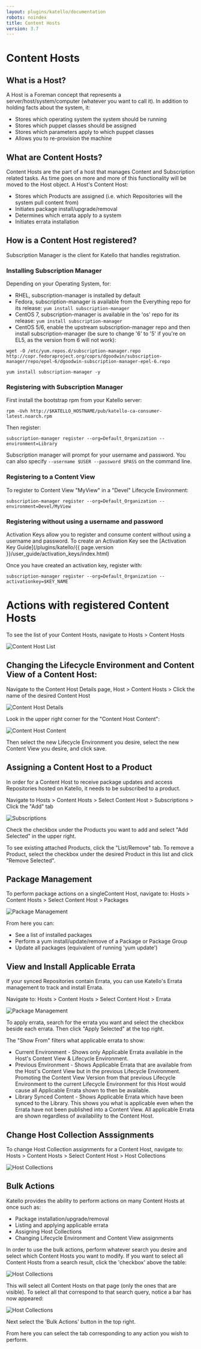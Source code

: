 ```yaml
---
layout: plugins/katello/documentation
robots: noindex
title: Content Hosts
version: 3.7
---
```


# Content Hosts

## What is a Host?

A Host is a Foreman concept that represents a server/host/system/computer (whatever you want to call it).  In addition to holding facts about the system, it:

* Stores which operating system the system should be running
* Stores which puppet classes should be assigned
* Stores which parameters apply to which puppet classes
* Allows you to re-provision the machine

## What are Content Hosts?

Content Hosts are the part of a host that manages Content and Subscription related tasks.
As time goes on more and more of this functionality will be moved to the Host object.  A Host's Content Host:

* Stores which Products are assigned (i.e. which Repositories will the system pull content from)
* Initiates package install/upgrade/removal
* Determines which errata apply to a system
* Initiates errata installation

## How is a Content Host registered?

Subscription Manager is the client for Katello that handles registration.

### Installing Subscription Manager
Depending on your Operating System, for:

* RHEL, subscription-manager is installed by default
* Fedora, subscription-manager is available from the Everything repo for its release: ```yum install subscription-manager```
* CentOS 7, subscription-manager is available in the 'os' repo for its release: ```yum install subscription-manager```
* CentOS 5/6, enable the upstream subscription-manager repo and then install subscription-manager (be sure to change '6' to '5' if you're on EL5, as the version from 6 will not work):

~~~
wget -O /etc/yum.repos.d/subscription-manager.repo http://copr.fedoraproject.org/coprs/dgoodwin/subscription-manager/repo/epel-6/dgoodwin-subscription-manager-epel-6.repo

yum install subscription-manager -y
~~~

### Registering with Subscription Manager

First install the bootstrap rpm from your Katello server:

```
rpm -Uvh http://$KATELLO_HOSTNAME/pub/katello-ca-consumer-latest.noarch.rpm
```

Then register:

```
subscription-manager register --org=Default_Organization --environment=Library
```

Subscription manager will prompt for your username and password.  You can also specify ```--username $USER --password $PASS``` on the command line.


### Registering to a Content View

To register to Content View "MyView" in a "Devel" Lifecycle Environment:

```
subscription-manager register --org=Default_Organization --environment=Devel/MyView
```


### Registering without using a username and password

Activation Keys allow you to register and consume content without using a username and password.  To create an Activation Key see the [Activation Key Guide](/plugins/katello/{{ page.version }}/user_guide/activation_keys/index.html)

Once you have created an activation key, register with:

```
subscription-manager register --org=Default_Organization --activationkey=$KEY_NAME
```

# Actions with registered Content Hosts

To see the list of your Content Hosts, navigate to Hosts > Content Hosts

![Content Host List](./list.png)


## Changing the Lifecycle Environment and Content View of a Content Host:

Navigate to the Content Host Details page,  Host > Content Hosts > Click the name of the desired Content Host

![Content Host Details](./details.png)

Look in the upper right corner for the "Content Host Content":

![Content Host Content](./content_host_content.png)


Then select the new Lifecycle Environment you desire, select the new Content View you desire, and click save.

## Assigning a Content Host to a Product

In order for a Content Host to receive package updates and access Repositories hosted on Katello, it needs to be subscribed to a product.

Navigate to  Hosts > Content Hosts > Select Content Host > Subscriptions > Click the "Add" tab

![Subscriptions](./subscriptions.png)

Check the checkbox under the Products you want to add and select "Add Selected" in the upper right.

To see existing attached Products, click the "List/Remove" tab.  To remove a Product, select the checkbox under the desired Product in this list and click "Remove Selected".


## Package Management

To perform package actions on a singleContent Host, navigate to: Hosts > Content Hosts > Select Content Host > Packages

![Package Management](./packages.png)

From here you can:

* See a list of installed packages
* Perform a yum install/update/remove of a Package or Package Group
* Update all packages (equivalent of running 'yum update')

## View and Install Applicable Errata

If your synced Repositories contain Errata, you can use Katello's Errata management to track and install Errata.

Navigate to:   Hosts > Content Hosts > Select Content Host > Errata

![Package Management](./errata.png)

To apply errata, search for the errata you want and select the checkbox beside each errata.  Then click "Apply Selected" at the top right.

The "Show From" filters what applicable errata to show:

* Current Environment - Shows only Applicable Errata available in the Host's Content View & Lifecycle Environment.
* Previous Environment - Shows Applicable Errata that are available from the Host's Content View but in the previous Lifecycle Environment.  Promoting the Content View Version from that previous Lifecycle Environment to the current Lifecycle Environment for this Host would cause all Applicable Errata shown to then be available.
* Library Synced Content - Shows Applicable Errata which have been synced to the Library.  This shows you what is applicable even when the Errata have not been published into a Content View.  All applicable Errata are shown regardless of availability to the Content Host.

## Change Host Collection Asssignments

To change Host Collection assignments for a Content Host, navigate to: Hosts > Content Hosts > Select Content Host > Host Collections

![Host Collections](./host_collections.png)

## Bulk Actions

Katello provides the ability to perform actions on many Content Hosts at once such as:

* Package installation/upgrade/removal
* Listing and applying applicable errata
* Assigning Host Collections
* Changing Lifecycle Environment and Content View assignments

In order to use the bulk actions, perform whatever search you desire and select which Content Hosts you want to modify.  If you want to select all Content Hosts from a search result, click the 'checkbox' above the table:

![Host Collections](./select_all_check.png)

This will select all Content Hosts on that page (only the ones that are visible).  To select all that correspond to that search query, notice a bar has now appeared:

![Host Collections](./select_all_results.png)

Next select the 'Bulk Actions' button in the top right.

From here you can select the tab corresponding to any action you wish to perform.
